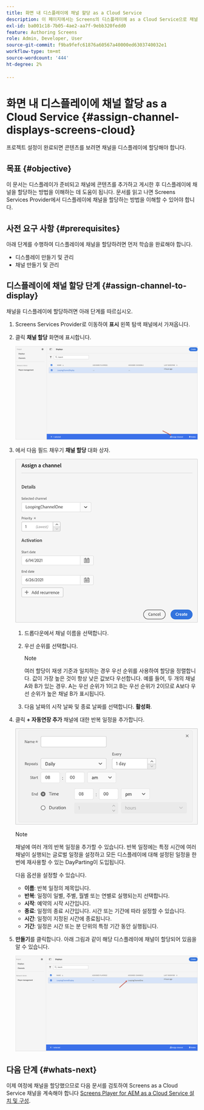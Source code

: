 ```yaml
---
title: 화면 내 디스플레이에 채널 할당 as a Cloud Service
description: 이 페이지에서는 Screens의 디스플레이에 as a Cloud Service으로 채널을 할당하는 방법을 설명합니다.
exl-id: ba001c18-7b05-4ae2-aa7f-9ebb320fedd0
feature: Authoring Screens
role: Admin, Developer, User
source-git-commit: f9ba9fefc61876a60567a40000ed6303740032e1
workflow-type: tm+mt
source-wordcount: '444'
ht-degree: 2%

---
```


# 화면 내 디스플레이에 채널 할당 as a Cloud Service {#assign-channel-displays-screens-cloud}

프로젝트 설정이 완료되면 콘텐츠를 보려면 채널을 디스플레이에 할당해야 합니다.

## 목표 {#objective}

이 문서는 디스플레이가 준비되고 채널에 콘텐츠를 추가하고 게시한 후 디스플레이에 채널을 할당하는 방법을 이해하는 데 도움이 됩니다. 문서를 읽고 나면 Screens Services Provider에서 디스플레이에 채널을 할당하는 방법을 이해할 수 있어야 합니다.

## 사전 요구 사항 {#prerequisites}

아래 단계를 수행하여 디스플레이에 채널을 할당하려면 먼저 학습을 완료해야 합니다.

* 디스플레이 만들기 및 관리
* 채널 만들기 및 관리

## 디스플레이에 채널 할당 단계 {#assign-channel-to-display}

채널을 디스플레이에 할당하려면 아래 단계를 따르십시오.

1. Screens Services Provider로 이동하여 **표시** 왼쪽 탐색 패널에서 가져옵니다.

1. 클릭 **채널 할당** 화면에 표시합니다.

   ![이미지](/help/screens-cloud/assets/display/assignchannel-1.png)

1. 에서 다음 필드 채우기 **채널 할당** 대화 상자.

   ![이미지](/help/screens-cloud/assets/display/assignchannel-2.png)

   1. 드롭다운에서 채널 이름을 선택합니다.
   1. 우선 순위를 선택합니다.

      >[!NOTE]
      >여러 할당이 재생 기준과 일치하는 경우 우선 순위를 사용하여 할당을 정렬합니다. 값이 가장 높은 것이 항상 낮은 값보다 우선합니다. 예를 들어, 두 개의 채널 A와 B가 있는 경우. A는 우선 순위가 1이고 B는 우선 순위가 2이므로 A보다 우선 순위가 높은 채널 B가 표시됩니다.

   1. 다음 날짜의 시작 날짜 및 종료 날짜를 선택합니다. **활성화**.

1. 클릭 **+ 자동연장 추가** 채널에 대한 반복 일정을 추가합니다.

   ![이미지](/help/screens-cloud/assets/create-content/recurrence-1.png)

   >[!NOTE]
   >채널에 여러 개의 반복 일정을 추가할 수 있습니다. 반복 일정에는 특정 시간에 여러 채널이 실행되는 글로벌 일정을 설정하고 모든 디스플레이에 대해 설정된 일정을 한 번에 재사용할 수 있는 DayParting이 도입됩니다.

   다음 옵션을 설정할 수 있습니다.

   * **이름**: 반복 일정의 제목입니다.
   * **반복**: 일정이 일별, 주별, 월별 또는 연별로 실행되는지 선택합니다.
   * **시작**: 예약의 시작 시간입니다.
   * **종료**: 일정의 종료 시간입니다. 시간 또는 기간에 따라 설정할 수 있습니다.
   * **시간**: 일정이 지정된 시간에 종료됩니다.
   * **기간**: 일정은 시간 또는 분 단위의 특정 기간 동안 실행됩니다.

1. **만들기**&#x200B;를 클릭합니다. 아래 그림과 같이 해당 디스플레이에 채널이 할당되어 있음을 알 수 있습니다.

   ![이미지](/help/screens-cloud/assets/display/assignchannel-3.png)


## 다음 단계 {#whats-next}

이제 여정에 채널을 할당했으므로 다음 문서를 검토하여 Screens as a Cloud Service 채널을 계속해야 합니다 [Screens Player for AEM as a Cloud Service 설치 및 구성](/help/screens-cloud/managing-players-registration/installing-screens-cloud-player.md).
